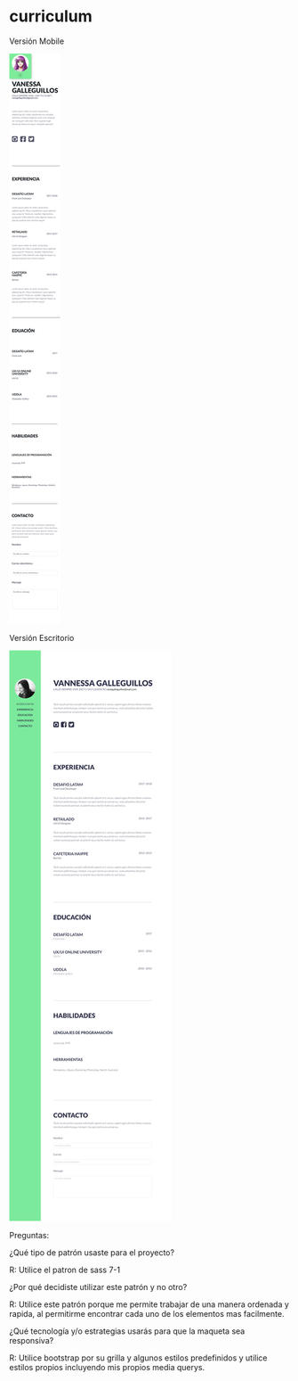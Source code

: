 # curriculum

Versión Mobile

<img src="https://raw.githubusercontent.com/Bernabeee/curriculum/master/mockups/mockup-mobile.png"/>

Versión Escritorio

<img src="https://raw.githubusercontent.com/Bernabeee/curriculum/master/mockups/mockup.png"/>


Preguntas:

¿Qué tipo de patrón usaste para el proyecto?

R: Utilice el patron de sass 7-1

¿Por qué decidiste utilizar este patrón y no otro?

R: Utilice este patrón porque me permite trabajar de una manera ordenada y rapida, al permitirme encontrar cada uno de los elementos mas facilmente.

¿Qué tecnología y/o estrategias usarás para que la maqueta sea responsiva?

R: Utilice bootstrap por su grilla y algunos estilos predefinidos y utilice estilos propios incluyendo mis propios media querys.
